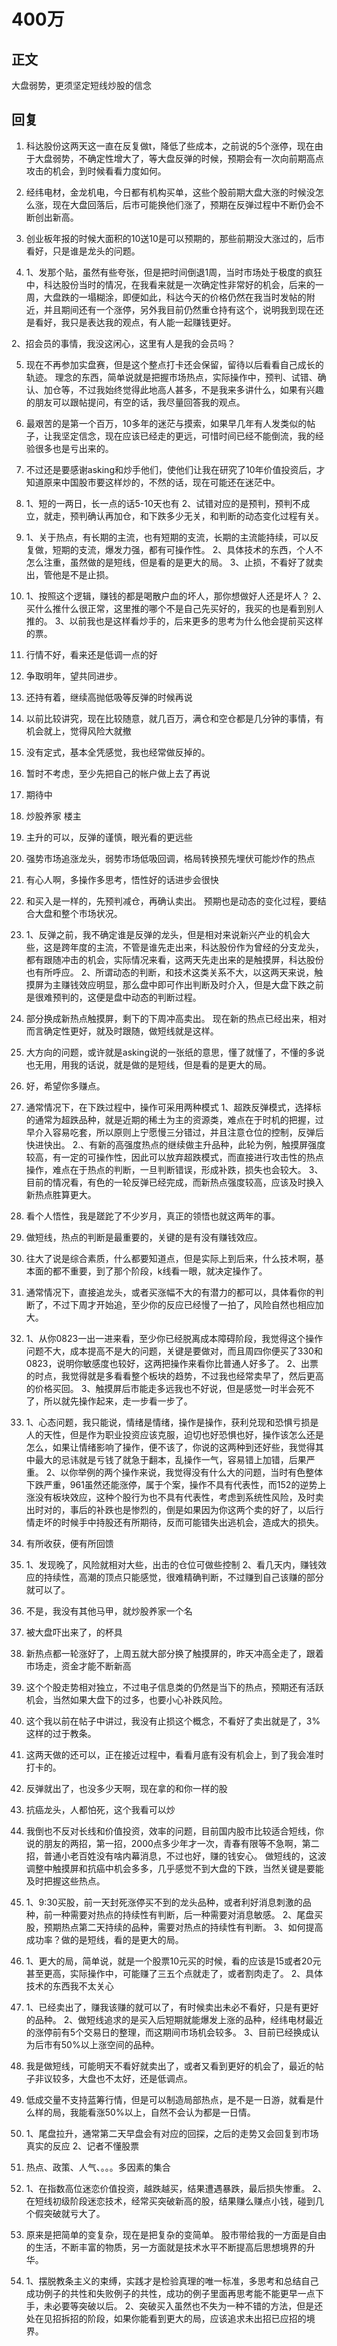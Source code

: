 # 400万

## 正文

大盘弱势，更须坚定短线炒股的信念

## 回复

1. 科达股份这两天这一直在反复做t，降低了些成本，之前说的5个涨停，现在由于大盘弱势，不确定性增大了，等大盘反弹的时候，预期会有一次向前期高点攻击的机会，到时候看看力度如何。

2. 经纬电材，金龙机电，今日都有机构买单，这些个股前期大盘大涨的时候没怎么涨，现在大盘回落后，后市可能换他们涨了，预期在反弹过程中不断仍会不断创出新高。

3. 创业板年报的时候大面积的10送10是可以预期的，那些前期没大涨过的，后市看好，只是谁是龙头的问题。

4. 1、发那个贴，虽然有些夸张，但是把时间倒退1周，当时市场处于极度的疯狂中，科达股份当时的情况，在我看来就是一次确定性非常好的机会，后来的一周，大盘跌的一塌糊涂，即便如此，科达今天的价格仍然在我当时发帖的附近，并且期间还有一个涨停，另外我目前仍然重仓持有这个，说明我到现在还是看好，我只是表达我的观点，有人能一起赚钱更好。

  2、招会员的事情，我没这闲心，这里有人是我的会员吗？

5. 现在不再参加实盘赛，但是这个整点打卡还会保留，留待以后看看自己成长的轨迹。
  理念的东西，简单说就是把握市场热点，实际操作中，预判、试错、确认、加仓等，不过我始终觉得此地高人甚多，不是我来多讲什么，如果有兴趣的朋友可以跟帖提问，有空的话，我尽量回答我的观点。

6. 最艰苦的是第一个百万，10多年的迷茫与摸索，如果早几年有人发类似的帖子，让我坚定信念，现在应该已经走的更远，可惜时间已经不能倒流，我的经验很多也是亏出来的。

7. 不过还是要感谢asking和炒手他们，使他们让我在研究了10年价值投资后，才知道原来中国股市要这样炒的，不然的话，现在可能还在迷茫中。

8. 1、短的一两日，长一点的话5-10天也有
  2、试错对应的是预判，预判不成立，就走，预判确认再加仓，和下跌多少无关，和判断的动态变化过程有关。

9. 1、关于热点，有长期的主流，也有短期的支流，长期的主流能持续，可以反复做，短期的支流，爆发力强，都有可操作性。
  2、具体技术的东西，个人不怎么注重，虽然做的是短线，但是看的是更大的局。
  3、止损，不看好了就卖出，管他是不是止损。

10. 1、按照这个逻辑，赚钱的都是喝散户血的坏人，那你想做好人还是坏人？
  2、买什么推什么很正常，这里推的哪个不是自己先买好的，我买的也是看到别人推的。
  3、以前我也是这样看炒手的，后来更多的思考为什么他会提前买这样的票。

11. 行情不好，看来还是低调一点的好

12. 争取明年，望共同进步。

13. 还持有着，继续高抛低吸等反弹的时候再说

14. 以前比较讲究，现在比较随意，就几百万，满仓和空仓都是几分钟的事情，有机会就上，觉得风险大就撤

15. 没有定式，基本全凭感觉，我也经常做反掉的。

16. 暂时不考虑，至少先把自己的帐户做上去了再说

17. 期待中

18. 炒股养家 楼主 

19. 主升的可以，反弹的谨慎，眼光看的更远些

20. 强势市场追涨龙头，弱势市场低吸回调，格局转换预先埋伏可能炒作的热点

21. 有心人啊，多操作多思考，悟性好的话进步会很快

22. 和买入是一样的，先预判减仓，再确认卖出。
  预期也是动态的变化过程，要结合大盘和整个市场状况。

23. 1、反弹之前，我不确定谁是反弹的龙头，但是相对来说新兴产业的机会大些，这是跨年度的主流，不管是谁先走出来，科达股份作为曾经的分支龙头，都有跟随冲击的机会，实际情况来看，这两天先走出来的是触摸屏，科达股份也有所呼应。
  2、所谓动态的判断，和技术这类关系不大，以这两天来说，触摸屏为主赚钱效应明显，那么盘中即可作出判断及时介入，但是大盘下跌之前是很难预判的，这便是盘中动态的判断过程。

22. 部分换成新热点触摸屏，剩下的下周冲高卖出。
  现在新的热点已经出来，相对而言确定性更好，就及时跟随，做短线就是这样。

23. 大方向的问题，或许就是asking说的一张纸的意思，懂了就懂了，不懂的多说也无用，用我的话说，就是做的是短线，但是看的是更大的局。

24. 好，希望你多赚点。

25. 通常情况下，在下跌过程中，操作可采用两种模式
  1、超跌反弹模式，选择标的通常为超跌品种，就是近期的稀土为主的资源类，难点在于时机的把握，过早介入容易吃套，所以原则上宁愿慢三分错过，并且注意仓位的控制，反弹后快进快出。
  2.、有新的高强度热点的继续做主升品种，此轮为例，触摸屏强度较高，有一定的可操作性，因此可以放弃超跌模式，而直接进行攻击性的热点操作，难点在于热点的判断，一旦判断错误，形成补跌，损失也会较大。
  3、目前的情况看，有色的一轮反弹已经完成，而新热点强度较高，应该及时换入新热点胜算更大。

26. 看个人悟性，我是蹉跎了不少岁月，真正的领悟也就这两年的事。

27. 做短线，热点的判断是最重要的，关键的是有没有赚钱效应。

28. 往大了说是综合素质，什么都要知道点，但是实际上到后来，什么技术啊，基本面的都不重要，到了那个阶段，k线看一眼，就决定操作了。

29. 通常情况下，直接追龙头，或者买涨幅不大的有潜力的都可以，具体看你的判断了，不过下周才开始追，至少你的反应已经慢了一拍了，风险自然也相应加大。

30. 1、从你0823一出一进来看，至少你已经脱离成本障碍阶段，我觉得这个操作问题不大，成本提高不是大的问题，关键是要做对，而且周四你便买了330和0823，说明你敏感度也较好，这两把操作来看你比普通人好多了。
  2、出票的时点，我觉得就是多看看整个板块的趋势，不过我也经常卖早了，然后更高的价格买回。
  3、触摸屏后市能走多远我也不好说，但是感觉一时半会死不了，所以就先操作起来，走一步看一步了。

31. 1、心态问题，我只能说，情绪是情绪，操作是操作，获利兑现和恐惧亏损是人的天性，但是作为职业投资应该克服，迫切也好恐惧也好，操作该怎么还是怎么，如果让情绪影响了操作，便不该了，你说的这两种到还好些，我觉得其中最大的忌讳就是亏钱了就急于翻本，乱操作一气，容易错上加错，后果严重。
  2、以你举例的两个操作来说，我觉得没有什么大的问题，当时有色整体下跌严重，961虽然还能涨停，属于个案，操作不具有代表性，而152的逆势上涨没有板块效应，这种个股行为也不具有代表性，考虑到系统性风险，及时卖出时对的，事后的补跌也是惨烈的，倒是如果因为你这两个卖的好了，以后行情走坏的时候手中持股还有所期待，反而可能错失出逃机会，造成大的损失。

32. 有所收获，便有所回馈

33. 1、发现晚了，风险就相对大些，出击的仓位可做些控制
  2、看几天内，赚钱效应的持续性，高潮的顶点只能感觉，很难精确判断，不过赚到自己该赚的部分就可以了。


34. 不是，我没有其他马甲，就炒股养家一个名

35. 被大盘吓出来了，的杯具

36. 新热点都一轮涨好了，上周五就大部分换了触摸屏的，昨天冲高全走了，跟着市场走，资金才能不断新高

37. 这个个股走势相对独立，不过电子信息类的仍然是当下的热点，预期还有活跃机会，当然如果大盘下的过多，也要小心补跌风险。

38. 这个我以前在帖子中讲过，我没有止损这个概念，不看好了卖出就是了，3%这样的过于教条。

39. 这两天做的还可以，正在接近过程中，看看月底有没有机会上，到了我会准时打卡的。

40. 反弹就出了，也没多少天啊，现在拿的和你一样的股

41. 抗癌龙头，人都怕死，这个我看可以炒

42. 我倒也不反对长线和价值投资，效率的问题，目前国内股市比较适合短线，你说的朋友的两招，第一招，2000点多少年才一次，青春有限等不急啊，第二招，普通小老百姓没有啥内幕消息，不过也好，赚的钱安心。
  做短线的，这波调整中触摸屏和抗癌中机会多多，几乎感觉不到大盘的下跌，当然关键是要能及时把握这些热点。

43. 1、9:30买股，前一天封死涨停买不到的龙头品种，或者利好消息刺激的品种，前一种需要对热点的持续性有判断，后一种需要对消息敏感。
  2、尾盘买股，预期热点第二天持续的品种，需要对热点的持续性有判断。
  3、如何提高成功率？做的是短线，看的是更大的局。

44. 1、更大的局，简单说，就是一个股票10元买的时候，看的应该是15或者20元甚至更高，实际操作中，可能赚了三五个点就走了，或者割肉走了。
  2、具体技术的东西我不太关心

45. 1、已经卖出了，赚我该赚的就可以了，有时候卖出未必不看好，只是有更好的品种。
  2、做短线追求的是买入后短期就能爆发上涨的品种，经纬电材最近的涨停前有5个交易日的整理，而这期间市场机会较多。
  3、目前已经换成认为后市有50%以上涨空间的品种。

46. 我是做短线，可能明天不看好就卖出了，或者又看到更好的机会了，最近的帖子非议较多，大盘也不太好，还是低调点。

47. 低成交量不支持蓝筹行情，但是可以制造局部热点，是不是一日游，就看是什么样的局，我能看涨50%以上，自然不会认为都是一日情。

48. 1、尾盘拉升，通常第二天早盘会有对应的回探，之后的走势又会回复到市场真实的反应
  2、记者不懂股票

49. 热点、政策、人气、。。。多因素的集合

50. 1、在指数高位迷恋价值投资，越跌越买，结果遭遇暴跌，最后损失惨重。
  2、在短线初级阶段迷恋技术，经常买突破新高的股，结果赚么赚点小钱，碰到几个假突破就亏大了。

51. 原来是把简单的变复杂，现在是把复杂的变简单。
  股市带给我的一方面是自由的生活，不断丰富的物质，另一方面就是技术水平不断提高后思想境界的升华。

52. 1、摆脱教条主义的束缚，实践才是检验真理的唯一标准，多思考和总结自己成功例子的共性和失败例子的共性，成功的例子里面再思考能不能更早一点下手，未必要等突破以后。
  2、突破买入虽然也不失为一种不错的方法，但是还处在见招拆招的阶段，如果你能看到更大的局，应该追求未出招已应招的境界。